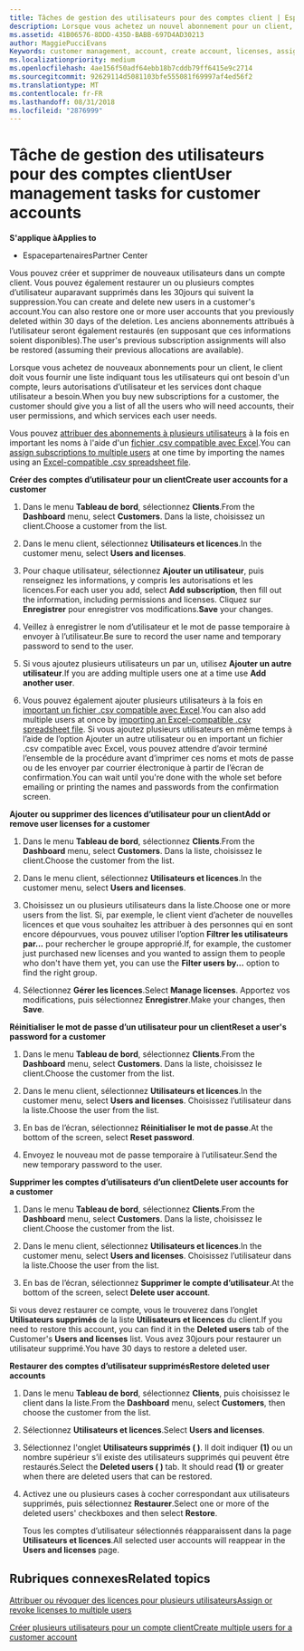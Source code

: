 ```yaml
---
title: Tâches de gestion des utilisateurs pour des comptes client | Espace partenaires
description: Lorsque vous achetez un nouvel abonnement pour un client, vous pouvez attribuer des licences à certains utilisateurs.
ms.assetid: 41B06576-8DDD-435D-BABB-697D4AD30213
author: MaggiePucciEvans
Keywords: customer management, account, create account, licenses, assign license, user management, password, reset password, change password
ms.localizationpriority: medium
ms.openlocfilehash: 4ae156f50adf64ebb18b7cddb79ff6415e9c2714
ms.sourcegitcommit: 92629114d5081103bfe555081f69997af4ed56f2
ms.translationtype: MT
ms.contentlocale: fr-FR
ms.lasthandoff: 08/31/2018
ms.locfileid: "2876999"
---
```

# <a name="user-management-tasks-for-customer-accounts"></a><span data-ttu-id="6c589-103">Tâche de gestion des utilisateurs pour des comptes client</span><span class="sxs-lookup"><span data-stu-id="6c589-103">User management tasks for customer accounts</span></span>

**<span data-ttu-id="6c589-104">S'applique à</span><span class="sxs-lookup"><span data-stu-id="6c589-104">Applies to</span></span>**

-  <span data-ttu-id="6c589-105">Espacepartenaires</span><span class="sxs-lookup"><span data-stu-id="6c589-105">Partner Center</span></span>



<span data-ttu-id="6c589-106">Vous pouvez créer et supprimer de nouveaux utilisateurs dans un compte client. Vous pouvez également restaurer un ou plusieurs comptes d’utilisateur auparavant supprimés dans les 30jours qui suivent la suppression.</span><span class="sxs-lookup"><span data-stu-id="6c589-106">You can create and delete new users in a customer's account.You can also restore one or more user accounts that you previously deleted within 30 days of the deletion.</span></span> <span data-ttu-id="6c589-107">Les anciens abonnements attribués à l’utilisateur seront également restaurés (en supposant que ces informations soient disponibles).</span><span class="sxs-lookup"><span data-stu-id="6c589-107">The user's previous subscription assignments will also be restored (assuming their previous allocations are available).</span></span>

<span data-ttu-id="6c589-108">Lorsque vous achetez de nouveaux abonnements pour un client, le client doit vous fournir une liste indiquant tous les utilisateurs qui ont besoin d'un compte, leurs autorisations d’utilisateur et les services dont chaque utilisateur a besoin.</span><span class="sxs-lookup"><span data-stu-id="6c589-108">When you buy new subscriptions for a customer,  the customer should give you a list of all the users who will need accounts, their user permissions, and which services each user needs.</span></span>  

<span data-ttu-id="6c589-109">Vous pouvez [attribuer des abonnements à plusieurs utilisateurs](bulk-license-provisioning-for-multiple-users.md) à la fois en important les noms à l'aide d'un [fichier .csv compatible avec Excel](adding-multiple-users-to-a-customer-account.md).</span><span class="sxs-lookup"><span data-stu-id="6c589-109">You can [assign subscriptions to multiple users](bulk-license-provisioning-for-multiple-users.md) at one time by importing the names using an [Excel-compatible .csv spreadsheet file](adding-multiple-users-to-a-customer-account.md).</span></span>

<a href="" id="createuseraccounts"></a>
<span data-ttu-id="6c589-110">**Créer des comptes d’utilisateur pour un client**</span><span class="sxs-lookup"><span data-stu-id="6c589-110">**Create user accounts for a customer**</span></span>

1.  <span data-ttu-id="6c589-111">Dans le menu **Tableau de bord**, sélectionnez **Clients**.</span><span class="sxs-lookup"><span data-stu-id="6c589-111">From the **Dashboard** menu, select **Customers**.</span></span> <span data-ttu-id="6c589-112">Dans la liste, choisissez un client.</span><span class="sxs-lookup"><span data-stu-id="6c589-112">Choose a customer from the list.</span></span>

2.  <span data-ttu-id="6c589-113">Dans le menu client, sélectionnez **Utilisateurs et licences**.</span><span class="sxs-lookup"><span data-stu-id="6c589-113">In the customer menu, select **Users and licenses**.</span></span>

3.  <span data-ttu-id="6c589-114">Pour chaque utilisateur, sélectionnez **Ajouter un utilisateur**, puis renseignez les informations, y compris les autorisations et les licences.</span><span class="sxs-lookup"><span data-stu-id="6c589-114">For each user you add, select **Add subscription**, then fill out the information, including permissions and licenses.</span></span> <span data-ttu-id="6c589-115">Cliquez sur **Enregistrer** pour enregistrer vos modifications.</span><span class="sxs-lookup"><span data-stu-id="6c589-115">**Save** your changes.</span></span>

4.  <span data-ttu-id="6c589-116">Veillez à enregistrer le nom d’utilisateur et le mot de passe temporaire à envoyer à l’utilisateur.</span><span class="sxs-lookup"><span data-stu-id="6c589-116">Be sure to record the user name and temporary password to send to the user.</span></span> 

5.  <span data-ttu-id="6c589-117">Si vous ajoutez plusieurs utilisateurs un par un, utilisez **Ajouter un autre utilisateur**.</span><span class="sxs-lookup"><span data-stu-id="6c589-117">If you are adding multiple users one at a time use **Add another user**.</span></span> 

6. <span data-ttu-id="6c589-118">Vous pouvez également ajouter plusieurs utilisateurs à la fois en [important un fichier .csv compatible avec Excel](adding-multiple-users-to-a-customer-account.md).</span><span class="sxs-lookup"><span data-stu-id="6c589-118">You can also add multiple users at once by [importing an Excel-compatible .csv spreadsheet file](adding-multiple-users-to-a-customer-account.md).</span></span> <span data-ttu-id="6c589-119">Si vous ajoutez plusieurs utilisateurs en même temps à l’aide de l’option Ajouter un autre utilisateur ou en important un fichier .csv compatible avec Excel, vous pouvez attendre d’avoir terminé l’ensemble de la procédure avant d’imprimer ces noms et mots de passe ou de les envoyer par courrier électronique à partir de l’écran de confirmation.</span><span class="sxs-lookup"><span data-stu-id="6c589-119">You can wait until you're done with the whole set before emailing or printing the names and passwords from the confirmation screen.</span></span>

<a href="" id="userlicensing"></a>
<span data-ttu-id="6c589-120">**Ajouter ou supprimer des licences d’utilisateur pour un client**</span><span class="sxs-lookup"><span data-stu-id="6c589-120">**Add or remove user licenses for a customer**</span></span>

1.  <span data-ttu-id="6c589-121">Dans le menu **Tableau de bord**, sélectionnez **Clients**.</span><span class="sxs-lookup"><span data-stu-id="6c589-121">From the **Dashboard** menu, select **Customers**.</span></span> <span data-ttu-id="6c589-122">Dans la liste, choisissez le client.</span><span class="sxs-lookup"><span data-stu-id="6c589-122">Choose the customer from the list.</span></span>

2.  <span data-ttu-id="6c589-123">Dans le menu client, sélectionnez **Utilisateurs et licences**.</span><span class="sxs-lookup"><span data-stu-id="6c589-123">In the customer menu, select **Users and licenses**.</span></span>

3.  <span data-ttu-id="6c589-124">Choisissez un ou plusieurs utilisateurs dans la liste.</span><span class="sxs-lookup"><span data-stu-id="6c589-124">Choose one or more users from the list.</span></span> <span data-ttu-id="6c589-125">Si, par exemple, le client vient d’acheter de nouvelles licences et que vous souhaitez les attribuer à des personnes qui en sont encore dépourvues, vous pouvez utiliser l’option **Filtrer les utilisateurs par...** pour rechercher le groupe approprié.</span><span class="sxs-lookup"><span data-stu-id="6c589-125">If, for example, the customer just purchased new licenses and you wanted to assign them to people who don't have them yet, you can use the **Filter users by...** option to find the right group.</span></span>

4.  <span data-ttu-id="6c589-126">Sélectionnez **Gérer les licences**.</span><span class="sxs-lookup"><span data-stu-id="6c589-126">Select **Manage licenses**.</span></span> <span data-ttu-id="6c589-127">Apportez vos modifications, puis sélectionnez **Enregistrer**.</span><span class="sxs-lookup"><span data-stu-id="6c589-127">Make your changes, then **Save**.</span></span>

<a href="" id="resetpassword"></a>
<span data-ttu-id="6c589-128">**Réinitialiser le mot de passe d’un utilisateur pour un client**</span><span class="sxs-lookup"><span data-stu-id="6c589-128">**Reset a user's password for a customer**</span></span>

1.  <span data-ttu-id="6c589-129">Dans le menu **Tableau de bord**, sélectionnez **Clients**.</span><span class="sxs-lookup"><span data-stu-id="6c589-129">From the **Dashboard** menu, select **Customers**.</span></span> <span data-ttu-id="6c589-130">Dans la liste, choisissez le client.</span><span class="sxs-lookup"><span data-stu-id="6c589-130">Choose the customer from the list.</span></span>

2.  <span data-ttu-id="6c589-131">Dans le menu client, sélectionnez **Utilisateurs et licences**.</span><span class="sxs-lookup"><span data-stu-id="6c589-131">In the customer menu, select **Users and licenses**.</span></span> <span data-ttu-id="6c589-132">Choisissez l’utilisateur dans la liste.</span><span class="sxs-lookup"><span data-stu-id="6c589-132">Choose the user from the list.</span></span>

3.  <span data-ttu-id="6c589-133">En bas de l’écran, sélectionnez **Réinitialiser le mot de passe**.</span><span class="sxs-lookup"><span data-stu-id="6c589-133">At the bottom of the screen, select **Reset password**.</span></span> 

4.  <span data-ttu-id="6c589-134">Envoyez le nouveau mot de passe temporaire à l’utilisateur.</span><span class="sxs-lookup"><span data-stu-id="6c589-134">Send the new temporary password to the user.</span></span>

<a href="" id="deleteuseraccounts"></a>
<span data-ttu-id="6c589-135">**Supprimer les comptes d’utilisateurs d’un client**</span><span class="sxs-lookup"><span data-stu-id="6c589-135">**Delete user accounts for a customer**</span></span>

1.  <span data-ttu-id="6c589-136">Dans le menu **Tableau de bord**, sélectionnez **Clients**.</span><span class="sxs-lookup"><span data-stu-id="6c589-136">From the **Dashboard** menu, select **Customers**.</span></span> <span data-ttu-id="6c589-137">Dans la liste, choisissez le client.</span><span class="sxs-lookup"><span data-stu-id="6c589-137">Choose the customer from the list.</span></span>

2.  <span data-ttu-id="6c589-138">Dans le menu client, sélectionnez **Utilisateurs et licences**.</span><span class="sxs-lookup"><span data-stu-id="6c589-138">In the customer menu, select **Users and licenses**.</span></span> <span data-ttu-id="6c589-139">Choisissez l’utilisateur dans la liste.</span><span class="sxs-lookup"><span data-stu-id="6c589-139">Choose the user from the list.</span></span>

3.  <span data-ttu-id="6c589-140">En bas de l’écran, sélectionnez **Supprimer le compte d’utilisateur**.</span><span class="sxs-lookup"><span data-stu-id="6c589-140">At the bottom of the screen, select **Delete user account**.</span></span>

<span data-ttu-id="6c589-141">Si vous devez restaurer ce compte, vous le trouverez dans l’onglet **Utilisateurs supprimés** de la liste **Utilisateurs et licences** du client.</span><span class="sxs-lookup"><span data-stu-id="6c589-141">If you need to restore this account, you can find it in the **Deleted users** tab of the Customer's **Users and licenses** list.</span></span> <span data-ttu-id="6c589-142">Vous avez 30jours pour restaurer un utilisateur supprimé.</span><span class="sxs-lookup"><span data-stu-id="6c589-142">You have 30 days to restore a deleted user.</span></span>

<a href="" id="restoreuseraccounts"></a>
<span data-ttu-id="6c589-143">**Restaurer des comptes d’utilisateur supprimés**</span><span class="sxs-lookup"><span data-stu-id="6c589-143">**Restore deleted user accounts**</span></span>

1.  <span data-ttu-id="6c589-144">Dans le menu **Tableau de bord**, sélectionnez **Clients**, puis choisissez le client dans la liste.</span><span class="sxs-lookup"><span data-stu-id="6c589-144">From the **Dashboard** menu, select **Customers**, then choose the customer from the list.</span></span>

2.  <span data-ttu-id="6c589-145">Sélectionnez **Utilisateurs et licences**.</span><span class="sxs-lookup"><span data-stu-id="6c589-145">Select **Users and licenses**.</span></span>

3.  <span data-ttu-id="6c589-146">Sélectionnez l'onglet **Utilisateurs supprimés ( )**. Il doit indiquer **(1)** ou un nombre supérieur s’il existe des utilisateurs supprimés qui peuvent être restaurés.</span><span class="sxs-lookup"><span data-stu-id="6c589-146">Select the **Deleted users ( )** tab. It should read **(1)** or greater when there are deleted users that can be restored.</span></span>

4.  <span data-ttu-id="6c589-147">Activez une ou plusieurs cases à cocher correspondant aux utilisateurs supprimés, puis sélectionnez **Restaurer**.</span><span class="sxs-lookup"><span data-stu-id="6c589-147">Select one or more of the deleted users' checkboxes and then select **Restore**.</span></span>

    <span data-ttu-id="6c589-148">Tous les comptes d’utilisateur sélectionnés réapparaissent dans la page **Utilisateurs et licences**.</span><span class="sxs-lookup"><span data-stu-id="6c589-148">All selected user accounts will reappear in the **Users and licenses** page.</span></span>

## <a name="related-topics"></a><span data-ttu-id="6c589-149">Rubriques connexes</span><span class="sxs-lookup"><span data-stu-id="6c589-149">Related topics</span></span>


[<span data-ttu-id="6c589-150">Attribuer ou révoquer des licences pour plusieurs utilisateurs</span><span class="sxs-lookup"><span data-stu-id="6c589-150">Assign or revoke licenses to multiple users</span></span>](bulk-license-provisioning-for-multiple-users.md)

[<span data-ttu-id="6c589-151">Créer plusieurs utilisateurs pour un compte client</span><span class="sxs-lookup"><span data-stu-id="6c589-151">Create multiple users for a customer account</span></span>](adding-multiple-users-to-a-customer-account.md)

 

 



